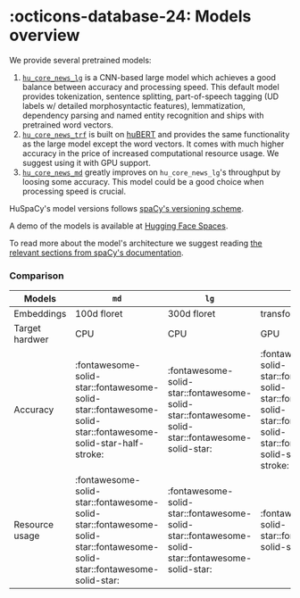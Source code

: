 # :octicons-database-24: Models overview

We provide several pretrained models:

 1. [`hu_core_news_lg`](https://huggingface.co/huspacy/hu_core_news_lg) is a CNN-based large model which achieves a good balance between accuracy and processing speed. This default model provides tokenization, sentence splitting, part-of-speech tagging (UD labels w/ detailed morphosyntactic features), lemmatization, dependency parsing and named entity recognition and ships with pretrained word vectors.
2. [`hu_core_news_trf`](https://huggingface.co/huspacy/hu_core_news_trf) is built on [huBERT](https://huggingface.co/SZTAKI-HLT/hubert-base-cc) and provides the same functionality as the large model except the word vectors. It comes with much higher accuracy in the price of increased computational resource usage. We suggest using it with GPU support. 
3. [`hu_core_news_md`](https://huggingface.co/huspacy/hu_core_news_md) greatly improves on `hu_core_news_lg`'s throughput by loosing some accuracy. This model could be a good choice when processing speed is crucial.

HuSpaCy's model versions follows [spaCy's versioning scheme](https://spacy.io/models#model-versioning).

A demo of the models is available at [Hugging Face Spaces](https://huggingface.co/spaces/huspacy/demo).

To read more about the model's architecture we suggest reading [the relevant sections from spaCy's documentation](https://spacy.io/models#design).

### Comparison

| Models       | `md`                                                                                                                                                                                                                                             | `lg`                                                                                                                                                                                              | `trf`                                                                                                        |
|--------------|--------------------------------------------------------------------------------------------------------------------------------------------------------------------------------------------------------------------------------------------------|---------------------------------------------------------------------------------------------------------------------------------------------------------------------------------------------------|--------------------------------------------------------------------------------------------------------------| 
| Embeddings   | 100d floret                                                                                                                                                                                                                                      | 300d floret                                                                                                                                                                                       | transformer: [`huBert`](https://huggingface.co/SZTAKI-HLT/hubert-base-cc)                                    |
| Target hardwer | CPU                                                                                                                                                                                                                                              | CPU                                                                                                                                                                                               | GPU                                                                                                          |
| Accuracy     | :fontawesome-solid-star::fontawesome-solid-star::fontawesome-solid-star::fontawesome-solid-star-half-stroke:                                                                                                                                     | :fontawesome-solid-star::fontawesome-solid-star::fontawesome-solid-star::fontawesome-solid-star:                                                                                                  | :fontawesome-solid-star::fontawesome-solid-star::fontawesome-solid-star::fontawesome-solid-star::fontawesome-solid-star-half-stroke: |
| Resource usage | :fontawesome-solid-star::fontawesome-solid-star::fontawesome-solid-star::fontawesome-solid-star::fontawesome-solid-star:  | :fontawesome-solid-star::fontawesome-solid-star::fontawesome-solid-star::fontawesome-solid-star:  | :fontawesome-solid-star::fontawesome-solid-star:                                                             |

